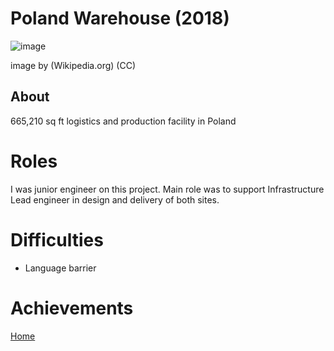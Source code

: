 # Poland Warehouse (2018)


![image](/CV/Images/Flag_of_Poland.jpg)

image by (Wikipedia.org) (CC)

## About

665,210 sq ft logistics and production facility in Poland

# Roles

I was junior engineer on this project. Main role was to support Infrastructure Lead engineer in design and delivery of both sites. 

# Difficulties

- Language barrier

# Achievements

[Home](../index.md)
